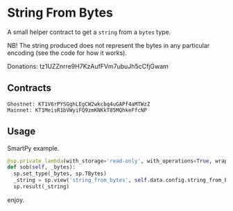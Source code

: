 # String From Bytes

A small helper contract to get a `string` from a `bytes` type.

NB! The string produced does not represent the bytes in any particular encoding (see the code for how it works).

Donations: tz1UZZnrre9H7KzAufFVm7ubuJh5cCfjGwam 

## Contracts

```
Ghostnet: KT1V6rPYSGghLEgCW2wkcbq4uGAPf4aMTWzZ
Mainnet: KT1MeisR1bVWyiFQ9zmKNKkT85MQhkeFfcNP
```

## Usage

SmartPy example.

```py
@sp.private_lambda(with_storage='read-only', with_operations=True, wrap_call=True)
def sob(self, _bytes):
  sp.set_type(_bytes, sp.TBytes)
  _string = sp.view('string_from_bytes', self.data.config.string_from_bytes_address, _bytes, sp.TString).open_some('Invalid view string_from_bytes')
  sp.result(_string)
```

enjoy.
